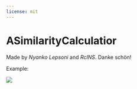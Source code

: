 ```yaml
---
license: mit
---
```


# ASimilarityCalculatior

Made by *Nyanko Lepsoni* and *RcINS*. Danke schön!

Example:

![](https://huggingface.co/JosephusCheung/ASimilarityCalculatior/resolve/main/example.JPG)
